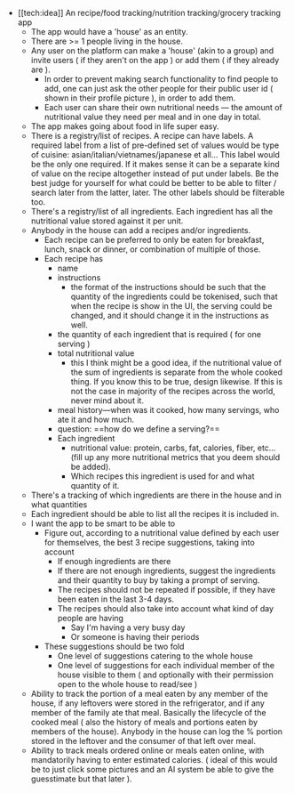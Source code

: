 - [[tech:idea]] An recipe/food tracking/nutrition tracking/grocery tracking app
	- The app would have a 'house' as an entity.
	- There are >= 1 people living in the house.
	- Any user on the platform can make a 'house' (akin to a group) and invite users ( if they aren't on the app ) or add them ( if they already are ).
		- In order to prevent making search functionality to find people to add, one can just ask the other people for their public user id ( shown in their profile picture ), in order to add them.
		- Each user can share their own nutritional needs — the amount of nutritional value they need per meal and in one day in total.
	- The app makes going about food in life super easy.
	- There is a registry/list of recipes. A recipe can have labels. A required label from a list of pre-defined set of values would be type of cuisine: asian/italian/vietnames/japanese et all… This label would be the only one required. If it makes sense it can be a separate kind of value on the recipe altogether instead of put under labels. Be the best judge for yourself for what could be better to be able to filter / search later from the latter, later. The other labels should be filterable too.
	- There's a registry/list of all ingredients. Each ingredient has all the nutritional value stored against it per unit.
	- Anybody in the house can add a recipes and/or ingredients.
		- Each recipe can be preferred to only be eaten for breakfast, lunch, snack or dinner, or combination of multiple of those.
		- Each recipe has
			- name
			- instructions
				- the format of the instructions should be such that the quantity of the ingredients could be tokenised, such that when the recipe is show in the UI, the serving could be changed, and it should change it in the instructions as well.
			- the quantity of each ingredient that is required ( for one serving )
			- total nutritional value
				- this I think might be a good idea, if the nutritional value of the sum of ingredients is separate from the whole cooked thing. If you know this to be true, design likewise. If this is not the case in majority of the recipes across the world, never mind about it.
			- meal history—when was it cooked, how many servings, who ate it and how much.
			- question: ==how do we define a serving?==
			- Each ingredient
				- nutritional value: protein, carbs, fat, calories, fiber, etc… (fill up any more nutritional metrics that you deem should be added).
				- Which recipes this ingredient is used for and what quantity of it.
	- There's a tracking of which ingredients are there in the house and in what quantities
	- Each ingredient should be able to list all the recipes it is included in.
	- I want the app to be smart to be able to
		- Figure out, according to a nutritional value defined by each user for themselves, the best 3 recipe suggestions, taking into account
			- If enough ingredients are there
			- If there are not enough ingredients, suggest the ingredients and their quantity to buy by taking a prompt of serving.
			- The recipes should not be repeated if possible, if they have been eaten in the last 3-4 days.
			- The recipes should also take into account what kind of day people are having
				- Say I'm having a very busy day
				- Or someone is having their periods
		- These suggestions should be two fold
			- One level of suggestions catering to the whole house
			- One level of suggestions for each individual member of the house visible to them ( and optionally with their permission open to the whole house to read/see )
	- Ability to track the portion of a meal eaten by any member of the house, if any leftovers were stored in the refrigerator, and if any member of the family ate that meal. Basically the lifecycle of the cooked meal ( also the history of meals and portions eaten by members of the house). Anybody in the house can log the % portion stored in the leftover and the consumer of that left over meal.
	- Ability to track meals ordered online or meals eaten online, with mandatorily having to enter estimated calories. ( ideal of this would be to just click some pictures and an AI system be able to give the guesstimate but that later ).